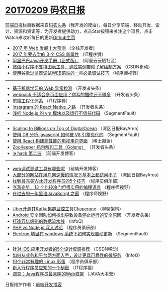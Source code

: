 # [20170209 码农日报](09.md)

[前端日报](http://caibaojian.com/c/news)栏目数据来自[码农头条](http://hao.caibaojian.com/)（我开发的爬虫），每日分享前端、移动开发、设计、资源和资讯等，为开发者提供动力，点击Star按钮来关注这个项目，点击Watch来收听每日的更新[Github主页](https://github.com/kujian/frontendDaily)
* [2017 年 Web 发展十大预测](http://hao.caibaojian.com/25460.html) （全栈开发者）
* [2017 年要去学的 3 个 CSS 新属性](http://hao.caibaojian.com/25533.html) （IT程序狮）
* [阿里巴巴Java开发手册（正式版）](http://hao.caibaojian.com/25476.html) （阿里云云栖社区）
* [微信小程序不支持图表工具，通过实例带你了解绘制方案](http://hao.caibaojian.com/25480.html) （CSDN移动）
* [使用谷歌浏览器调试WEB前端的一些必备调试技巧](http://hao.caibaojian.com/25522.html) （程序师视野）

***
* [基于机器学习的 Web 异常检测](http://hao.caibaojian.com/25495.html) （开发者头条）
* [webpack 不适合多页面应用？你写的插件还不够多](http://hao.caibaojian.com/25497.html) （开发者头条）
* [前端工程化体系](http://hao.caibaojian.com/25535.html) （IT程序狮）
* [Instagram 的 React Native 之路](http://hao.caibaojian.com/25499.html) （开发者头条）
* [浅析 Node.js 的 vm 模块以及运行不信任代码](http://hao.caibaojian.com/25519.html) （SegmentFault）

***
* [Scaling to Billions on Top of DigitalOcean](http://hao.caibaojian.com/25462.html) （湾区日报BayArea）
* [使用 D8 分析 javascript 如何被 V8 引擎优化的](http://hao.caibaojian.com/25520.html) （SegmentFault）
* [使用 React 构建高性能的电视用户界面](http://hao.caibaojian.com/25543.html) （稀土掘金）
* [ZooKeeper 抓包解包工具（Golang）](http://hao.caibaojian.com/25492.html) （开发者头条）
* [ie hack 第二波](http://hao.caibaojian.com/25536.html) （前端开发博客）

***
* [web调试测试工具有哪些呢](http://hao.caibaojian.com/25537.html) （前端开发博客）
* [大部分的网站在用户网速慢的情况下基本上都访问不了](http://hao.caibaojian.com/25463.html) （湾区日报BayArea）
* [找到最完美Web开发程序员的5个技巧](http://hao.caibaojian.com/25489.html) （程序员俱乐部）
* [涨涨姿势，13 个比较冷门但很实用的编程语言](http://hao.caibaojian.com/25521.html) （程序师视野）
* [在过去的一年里谁JavaScript 之最](http://hao.caibaojian.com/25523.html) （程序师视野）

***
* [Uber开源其Kafka集群监控工具Chaperone](http://hao.caibaojian.com/25471.html) （聊聊架构）
* [Android 安全团队如何找出导致设备停止运行的安全原因](http://hao.caibaojian.com/25496.html) （开发者头条）
* [打造万亿级别的数据流水线](http://hao.caibaojian.com/25453.html) （InfoQ）
* [PHP vs Node.js 深入讨论](http://hao.caibaojian.com/25487.html) （程序员俱乐部）
* [Electron 项目在 windows 系统下如何实现自动更新](http://hao.caibaojian.com/25518.html) （SegmentFault）

***
* [针对 iOS 应用开发者的5个设计资源推荐](http://hao.caibaojian.com/25478.html) （CSDN移动）
* [如何从业务和平台两方面入手，设计更具可靠性的微服务](http://hao.caibaojian.com/25455.html) （InfoQ）
* [10个非常有趣的 Linux 彩蛋](http://hao.caibaojian.com/25490.html) （程序员俱乐部）
* [新入行程序员应知的十个秘密](http://hao.caibaojian.com/25502.html) （IT程序猿）
* [调查：Java程序员最亲睐的Web框架](http://hao.caibaojian.com/25483.html) （JAVA大本营）

日报维护作者：[前端开发博客](http://caibaojian.com/) 